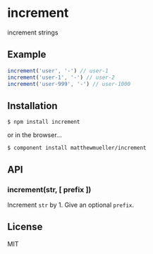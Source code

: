 
# increment

  increment strings

## Example

```js
increment('user', '-') // user-1
increment('user-1', '-') // user-2
increment('user-999', '-') // user-1000
```

## Installation

    $ npm install increment

or in the browser...

    $ component install matthewmueller/increment

## API

### increment(str, [ prefix ])

Increment `str` by 1. Give an optional `prefix`.

## License

  MIT
